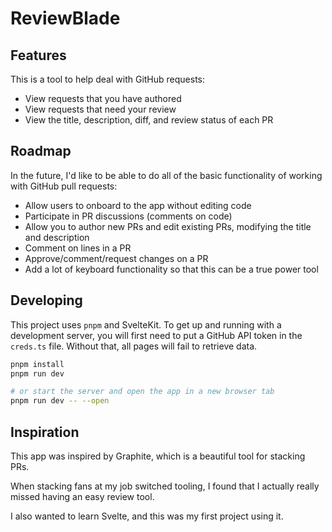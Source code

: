# ReviewBlade

## Features

This is a tool to help deal with GitHub requests:

- View requests that you have authored
- View requests that need your review
- View the title, description, diff, and review status of each PR

## Roadmap

In the future, I'd like to be able to do all of the basic functionality of working with GitHub pull requests:

- Allow users to onboard to the app without editing code
- Participate in PR discussions (comments on code)
- Allow you to author new PRs and edit existing PRs, modifying the title and description
- Comment on lines in a PR
- Approve/comment/request changes on a PR
- Add a lot of keyboard functionality so that this can be a true power tool

## Developing

This project uses `pnpm` and SvelteKit. To get up and running with a development server, you will first need to put a GitHub API token in the `creds.ts` file. Without that, all pages will fail to retrieve data.

```bash
pnpm install
pnpm run dev

# or start the server and open the app in a new browser tab
pnpm run dev -- --open
```

## Inspiration

This app was inspired by Graphite, which is a beautiful tool for stacking PRs.

When stacking fans at my job switched tooling, I found that I actually really missed having an easy review tool.

I also wanted to learn Svelte, and this was my first project using it.
